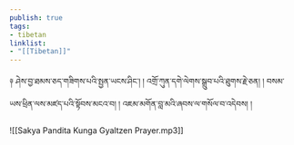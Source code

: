 ```yaml
---
publish: true
tags:
- tibetan
linklist:
- "[[Tibetan]]"
---
```

༈ ཤེས་བྱ་ཐམས་ཅད་གཟིགས་པའི་སྤྱན་ཡངས་ཤིང་། །
འགྲོ་ཀུན་དགེ་ལེགས་སྒྲུབ་པའི་ཐུགས་རྗེ་ཅན། །
བསམ་ཡས་ཕྲིན་ལས་མཛད་པའི་སྟོབས་མངའ་བ། །
འཇམ་མགོན་བླ་མའི་ཞབས་ལ་གསོལ་བ་འདེབས། །

![[Sakya Pandita Kunga Gyaltzen Prayer.mp3]]